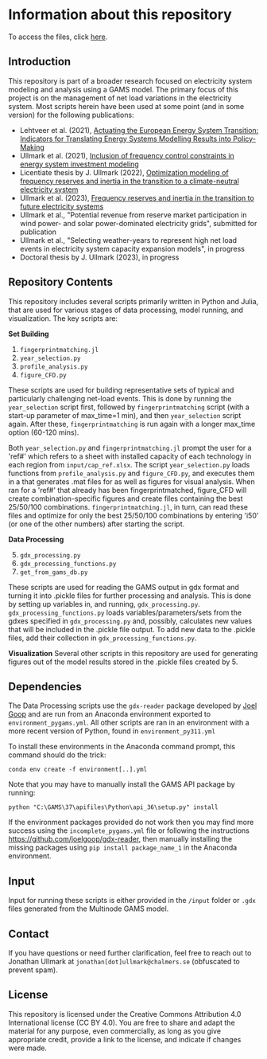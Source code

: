 # Information about this repository
To access the files, click [here](https://github.com/jonull93/PhD).

## Introduction

This repository is part of a broader research focused on electricity system modeling and analysis using a GAMS model. The primary focus of this project is on the management of net load variations in the electricity system. Most scripts herein have been used at some point (and in some version) for the following publications:  
- Lehtveer et al. (2021), [Actuating the European Energy System Transition: Indicators for Translating Energy Systems Modelling Results into Policy-Making](https://doi.org/10.3389/fenrg.2021.677208)  
- Ullmark et al. (2021), [Inclusion of frequency control constraints in energy system investment modeling](https://doi.org/10.1016/j.renene.2021.03.114)  
- Licentiate thesis by J. Ullmark (2022), [Optimization modeling of frequency reserves and inertia in the transition to a climate-neutral electricity system](https://research.chalmers.se/en/publication/530495)  
- Ullmark et al. (2023), [Frequency reserves and inertia in the transition to future electricity systems](https://doi.org/10.1007/s12667-023-00568-1)  
- Ullmark et al., "Potential revenue from reserve market participation in wind power- and solar power-dominated electricity grids", submitted for publication  
- Ullmark et al., "Selecting weather-years to represent high net load events in electricity system capacity expansion models", in progress
- Doctoral thesis by J. Ullmark (2023), in progress


## Repository Contents

This repository includes several scripts primarily written in Python and Julia, that are used for various stages of data processing, model running, and visualization. The key scripts are:

**Set Building**

1.  `fingerprintmatching.jl`
2.  `year_selection.py`
3.  `profile_analysis.py`
4.  `figure_CFD.py`

These scripts are used for building representative sets of typical and particularly challenging net-load events. This is done by running the `year_selection` script first, followed by `fingerprintmatching` script (with a start-up parameter of max_time=1 min), and then `year_selection` script again. After these, `fingerprintmatching` is run again with a longer max_time option (60-120 mins). 

Both `year_selection.py` and `fingerprintmatching.jl` prompt the user for a 'ref#' which refers to a sheet with installed capacity of each technology in each region from `input/cap_ref.xlsx`. 
The script `year_selection.py` loads functions from `profile_analysis.py` and `figure_CFD.py`, and executes them in a that generates .mat files for as well as figures for visual analysis. When ran for a 'ref#' that already has been fingerprintmatched, figure_CFD will create combination-specific figures and create files containing the best 25/50/100 combinations. `fingerprintmatching.jl`, in turn, can read these files and optimize for only the best 25/50/100 combinations by entering 'i50' (or one of the other numbers) after starting the script.

**Data Processing** 

5.  `gdx_processing.py`
6.  `gdx_processing_functions.py`
7.  `get_from_gams_db.py`

These scripts are used for reading the GAMS output in gdx format and turning it into .pickle files for further processing and analysis. This is done by setting up variables in, and running, `gdx_processing.py`. `gdx_processing_functions.py` loads variables/parameters/sets from the gdxes specified in `gdx_processing.py` and, possibly, calculates new values that will be included in the .pickle file output. To add new data to the .pickle files, add their collection in `gdx_processing_functions.py`.

**Visualization** 
Several other scripts in this repository are used for generating figures out of the model results stored in the .pickle files created by 5.


## Dependencies

The Data Processing scripts use the `gdx-reader` package developed by [Joel Goop](https://github.com/joelgoop/gdx-reader) and are run from an Anaconda environment exported to `environment_pygams.yml`. All other scripts are ran in an environment with a more recent version of Python, found in `environment_py311.yml`

To install these environments in the Anaconda command prompt, this command should do the trick:
```
conda env create -f environment[..].yml
```

Note that you may have to manually install the GAMS API package by running: 
```
python "C:\GAMS\37\apifiles\Python\api_36\setup.py" install
```

If the environment packages provided do not work then you may find more success using the `incomplete_pygams.yml` file or following the instructions https://github.com/joelgoop/gdx-reader, then manually installing the missing packages using `pip install package_name_1` in the Anaconda environment.

## Input 

Input for running these scripts is either provided in the `/input` folder or `.gdx` files generated from the Multinode GAMS model. 

## Contact

If you have questions or need further clarification, feel free to reach out to Jonathan Ullmark at `jonathan[dot]ullmark@chalmers.se` (obfuscated to prevent spam).

## License

This repository is licensed under the Creative Commons Attribution 4.0 International license (CC BY 4.0). You are free to share and adapt the material for any purpose, even commercially, as long as you give appropriate credit, provide a link to the license, and indicate if changes were made.
